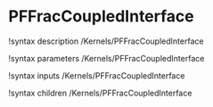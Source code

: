 <!-- MOOSE Documentation Stub: Remove this when content is added. -->

# PFFracCoupledInterface
!syntax description /Kernels/PFFracCoupledInterface

!syntax parameters /Kernels/PFFracCoupledInterface

!syntax inputs /Kernels/PFFracCoupledInterface

!syntax children /Kernels/PFFracCoupledInterface
